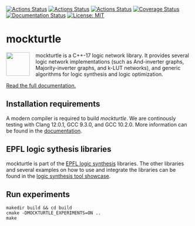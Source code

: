 [![Actions Status](https://github.com/lsils/mockturtle/workflows/Linux%20CI/badge.svg)](https://github.com/lsils/mockturtle/actions)
[![Actions Status](https://github.com/lsils/mockturtle/workflows/MacOS%20CI/badge.svg)](https://github.com/lsils/mockturtle/actions)
[![Actions Status](https://github.com/lsils/mockturtle/workflows/Windows%20CI/badge.svg)](https://github.com/lsils/mockturtle/actions)
[![Coverage Status](https://codecov.io/gh/lsils/mockturtle/branch/master/graph/badge.svg?token=KSC1MP2VCM)](https://codecov.io/gh/lsils/mockturtle)
[![Documentation Status](https://readthedocs.org/projects/mockturtle/badge/?version=latest)](http://mockturtle.readthedocs.io/en/latest/?badge=latest)
[![License: MIT](https://img.shields.io/badge/License-MIT-yellow.svg)](https://opensource.org/licenses/MIT)

# mockturtle

<img src="https://cdn.jsdelivr.net/gh/lsils/mockturtle@master/mockturtle.svg" width="64" height="64" align="left" style="margin-right: 12pt" />
mockturtle is a C++-17 logic network library.  It provides several logic
network implementations (such as And-inverter graphs, Majority-inverter graphs,
and k-LUT networks), and generic algorithms for logic synthesis and logic
optimization.

[Read the full documentation.](http://mockturtle.readthedocs.io/en/latest/?badge=latest)

## Installation requirements

A modern compiler is required to build *mockturtle*.  We are continously
testing with Clang 12.0.1, GCC 9.3.0, and GCC 10.2.0.  More information can be
found in the [documentation](http://mockturtle.readthedocs.io/en/latest/installation.html).

## EPFL logic sythesis libraries

mockturtle is part of the [EPFL logic synthesis](https://lsi.epfl.ch/page-138455-en.html) libraries.  The other libraries and several examples on how to use and integrate the libraries can be found in the [logic synthesis tool showcase](https://github.com/lsils/lstools-showcase).

## Run experiments

```
makedir build && cd build
cmake -DMOCKTURTLE_EXPERIMENTS=ON ..
make
```
